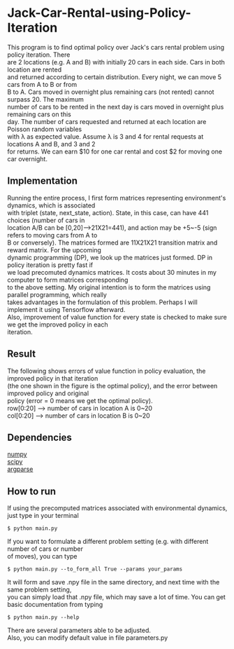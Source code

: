 # Jack-Car-Rental-using-Policy-Iteration
This program is to find optimal policy over Jack's cars rental problem using policy iteration. There <br />
are 2 locations (e.g. A and B) with initially 20 cars in each side. Cars in both location are rented <br />
and returned according to certain distribution. Every night, we can move 5 cars from A to B or from <br />
B to A. Cars moved in overnight plus remaining cars (not rented) cannot surpass 20. The maximum <br />
number of cars to be rented in the next day is cars moved in overnight plus remaining cars on this <br />
day. The  number  of  cars  requested  and  returned  at each location are Poisson random variables <br />
with λ as expected value. Assume λ is 3 and 4 for rental requests at locations A and B, and 3 and 2 <br />
for returns. We can earn $10 for one car rental and cost $2 for moving one car overnight. <br />


## Implementation
Running the entire process, I first form matrices representing environment's dynamics, which is associated <br />
with triplet (state, next_state, action). State, in this case, can have 441 choices (number of cars in <br />
location A/B can be [0,20]-->21X21=441), and action may be +5~-5 (sign refers to moving cars from A to <br />
B or conversely). The matrices formed are 11X21X21 transition matrix and reward matrix. For the upcoming <br />
dynamic programming (DP), we look up the matrices just formed. DP in policy iteration is pretty fast if <br />
we load precomuted dynamics matrices. It costs about 30 minutes in my computer to form matrices corresponding <br />
to the above setting. My original intention is to form the matrices using parallel programming, which really <br />
takes advantages in the formulation of this problem. Perhaps I will implement it using Tensorflow afterward. <br />
Also, improvement of value function for every state is checked to make sure we get the improved policy in each <br />
iteration.

## Result
The following shows errors of value function in policy evaluation, the improved policy in that iteration <br />
(the one shown in the figure is the optimal policy), and the error between improved policy and original <br />
policy (error = 0 means we get the optimal policy). <br />
row[0:20] --> number of cars in location A is 0~20 <br />
col[0:20] --> number of cars in location B is 0~20 <br />

## Dependencies
[numpy](http://www.numpy.org)<br />
[scipy](http://www.scipy.org)<br />
[argparse](https://docs.python.org/3/library/argparse.html)<br />

## How to run
If using the precomputed matrices associated with environmental dynamics, just type in your terminal <br />
```
$ python main.py
```
If you want to formulate a different problem setting (e.g. with different number of cars or number <br /> 
of moves), you can type <br />
```
$ python main.py --to_form_all True --params your_params
```
It will form and save .npy file in the same directory, and next time with the same problem setting, <br />
you can simply load that .npy file, which may save a lot of time.
You can get basic documentation from typing <br />
```
$ python main.py --help
```
There are several parameters able to be adjusted. <br />
Also, you can modify default value in file parameters.py <br />

